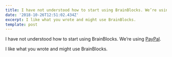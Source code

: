 ```yaml
---
title: I have not understood how to start using BrainBlocks. We’re using PayPal.
date: '2018-10-26T12:51:02.434Z'
excerpt: I like what you wrote and might use BrainBlocks.
template: post
---
```

I have not understood how to start using BrainBlocks. We’re using [PayPal](https://www.sol.enterprises/ask-for/software#h.p_14fCq-8fxfDD).

I like what you wrote and might use BrainBlocks.
